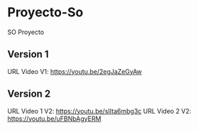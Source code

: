 # Proyecto-So
SO Proyecto
## Version 1
URL Video V1: https://youtu.be/2egJaZeGyAw
## Version 2
URL Video 1 V2: https://youtu.be/sIIta6mbg3c
URL Video 2 V2: https://youtu.be/uFBNbAgyERM